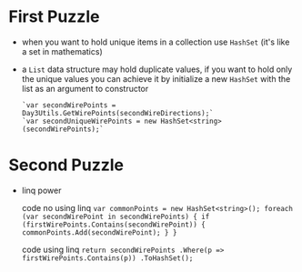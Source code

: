 ﻿# First Puzzle

  - when you want to hold unique items in a collection use `HashSet` (it's like a set in mathematics) 
  - a `List` data structure may hold duplicate values, if you want to hold only the unique values
    you can achieve it by initialize a new `HashSet` with the list as an argument to constructor

		`var secondWirePoints = Day3Utils.GetWirePoints(secondWireDirections);`
        `var secondUniqueWirePoints = new HashSet<string>(secondWirePoints);`

# Second Puzzle

  - linq power

	code no using linq
	`
		var commonPoints = new HashSet<string>();
        foreach (var secondWirePoint in secondWirePoints)
        {
			if (firstWirePoints.Contains(secondWirePoint))
            {
				commonPoints.Add(secondWirePoint);
            }
        }
	`

	code using linq
	`
		return secondWirePoints
        .Where(p => firstWirePoints.Contains(p))
        .ToHashSet();
	`